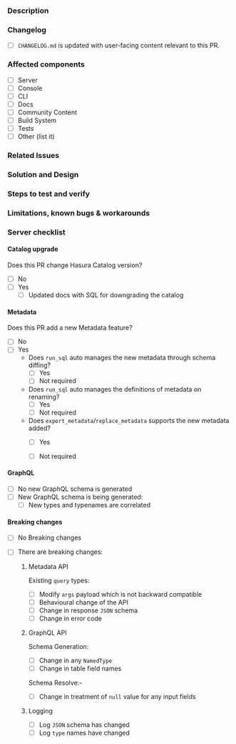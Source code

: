<!-- Thank you for submitting this PR! :) -->
<!-- Provide a general summary of your changes in the Title above ^, end with (close #<issue-no>) or (fix #<issue-no>) -->

### Description
<!-- The title might not be enough to convey how this change affects the user. -->
<!-- Describe the changes from a user's perspective -->

### Changelog

- [ ] `CHANGELOG.md` is updated with user-facing content relevant to this PR.

### Affected components
<!-- Remove non-affected components from the list -->

- [ ] Server
- [ ] Console
- [ ] CLI
- [ ] Docs
- [ ] Community Content
- [ ] Build System
- [ ] Tests
- [ ] Other (list it)

### Related Issues
<!-- Please make sure you have an issue associated with this Pull Request -->
<!-- And then add `(close #<issue-no>)` to the pull request title -->
<!-- Add the issue number below (e.g. #234) -->

### Solution and Design
<!-- How is this issue solved/fixed? What is the design? -->
<!-- It's better if we elaborate -->

### Steps to test and verify
<!-- If this is a feature, what are the steps to try them out? -->
<!-- If this is a bug-fix, how do we verify the fix? -->

### Limitations, known bugs & workarounds
<!-- Limitations of the PR, known bugs and suggested workarounds -->
<!-- Feel free to delete these comment lines -->

### Server checklist
<!-- A checklist for server code -->

#### Catalog upgrade
<!-- Is hdb_catalog version bumped? -->
Does this PR change Hasura Catalog version?
- [ ] No
- [ ] Yes
  - [ ] Updated docs with SQL for downgrading the catalog <!-- https://docs.hasura.io/1.0/graphql/manual/deployment/downgrading.html#downgrading-across-catalogue-versions -->

#### Metadata
<!-- Hasura metadata changes -->

Does this PR add a new Metadata feature?
- [ ] No
- [ ] Yes
  - Does `run_sql` auto manages the new metadata through schema diffing?
    - [ ] Yes
    - [ ] Not required
  - Does `run_sql` auto manages the definitions of metadata on renaming?
    - [ ] Yes
    - [ ] Not required
  - Does `export_metadata`/`replace_metadata` supports the new metadata added?
    - [ ] Yes
    - [ ] Not required


#### GraphQL
- [ ] No new GraphQL schema is generated
- [ ] New GraphQL schema is being generated:
   - [ ] New types and typenames are correlated
   <!-- No dangling types or typenames with missing types (a potential bug, introspection fails) -->
   <!-- If you have anything in your mind, which can be added here as a check list item, please submit a PR to update this template :) -->

#### Breaking changes

- [ ] No Breaking changes
- [ ] There are breaking changes:

  1. Metadata API

     Existing `query` types:
     - [ ] Modify `args` payload which is not backward compatible
     - [ ] Behavioural change of the API
     - [ ] Change in response `JSON` schema
     - [ ] Change in error code
     <!-- Add if anything not listed above -->

  2. GraphQL API

     Schema Generation:
     <!-- Any changes in schema auto-generation logic -->
     <!-- All GraphQL schema names are case sensitive -->
     - [ ] Change in any `NamedType`
     - [ ] Change in table field names
     <!-- Add if anything not listed above -->

     Schema Resolve:-
     <!-- Any change in logic of resolving input request -->
     - [ ] Change in treatment of `null` value for any input fields <!-- Explain them below -->
     <!-- Add if anything not listed above -->

  3. Logging

     - [ ] Log `JSON` schema has changed
     - [ ] Log `type` names have changed
     <!-- Add if anything not listed above -->

<!-- Add any other breaking change not mentioned above -->

<!-- Explain briefly about your breaking changes below -->

